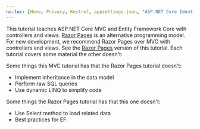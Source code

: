 ```yaml
---
no-loc: [Home, Privacy, Kestrel, appsettings.json, "ASP.NET Core Identity", cookie, Cookie, Blazor, "Blazor Server", "Blazor WebAssembly", "Identity", "Let's Encrypt", Razor, SignalR]
---
```

This tutorial teaches ASP.NET Core MVC and Entity Framework Core with controllers and views. [Razor Pages](xref:razor-pages/index) is an alternative programming model. For new development, we recommend Razor Pages over MVC with controllers and views. See the [Razor Pages](xref:data/ef-rp/intro) version of this tutorial. Each tutorial covers some material the other doesn't:

Some things this MVC tutorial has that the Razor Pages tutorial doesn't:

* Implement inheritance in the data model
* Perform raw SQL queries
* Use dynamic LINQ to simplify code

Some things the Razor Pages tutorial has that this one doesn't:

* Use Select method to load related data
* Best practices for EF.